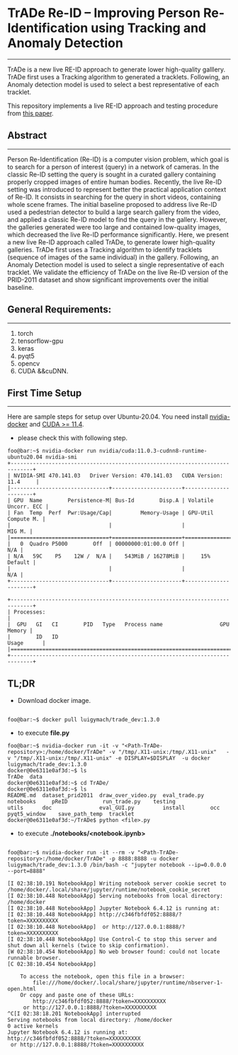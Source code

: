 # **TrADe Re-ID – Improving Person Re-Identification using Tracking and Anomaly Detection**
---


TrADe is a new live RE-ID approach to generate lower high-quality galllery. TrADe first uses a Tracking algorithm to generated a tracklets. Following, an Anomaly detection model is used to select a best representative of each tracklet. 


This repository implements a live RE-ID approach and testing procedure from [this paper](www.google.com).


## Abstract 
---
Person Re-Identification (Re-ID) is a computer vision problem, which goal is to search for a person of interest (query) in a network of cameras. In the classic Re-ID setting the query is sought in a curated gallery containing properly cropped images of entire human bodies. Recently, the live Re-ID setting was introduced to represent better the practical application context of Re-ID. It consists in searching for the query in short videos, containing whole scene frames. The initial baseline proposed to address live Re-ID used a pedestrian detector to build a large search gallery from the video, and applied a classic Re-ID model to find the query in the gallery. However, the galleries generated were too large and contained low-quality images, which decreased the live Re-ID performance significantly. Here, we present a new live Re-ID approach called TrADe, to generate lower high-quality galleries. TrADe first uses a Tracking algorithm to identify tracklets (sequence of images of the same individual) in the gallery. Following, an Anomaly Detection model is used to select a single representative of each tracklet. We validate the efficiency of TrADe on the live Re-ID version of the PRID-2011 dataset and show significant improvements over the initial baseline.



## General Requirements:
---
1. torch 
2. tensorflow-gpu
3. keras
4. pyqt5
5. opencv
6. CUDA &&cuDNN.




## First Time Setup 
---

Here are sample steps for setup over Ubuntu-20.04. You need install [nvidia-docker](https://docs.nvidia.com/datacenter/cloud-native/container-toolkit/install-guide.html#docker) and [CUDA >= 11.4](https://developer.nvidia.com/cuda-downloads).

* please check this with following step.
 
```console
foo@bar:~$ nvidia-docker run nvidia/cuda:11.0.3-cudnn8-runtime-ubuntu20.04 nvidia-smi
+-----------------------------------------------------------------------------+
| NVIDIA-SMI 470.141.03   Driver Version: 470.141.03   CUDA Version: 11.4     |
|-------------------------------+----------------------+----------------------+
| GPU  Name        Persistence-M| Bus-Id        Disp.A | Volatile Uncorr. ECC |
| Fan  Temp  Perf  Pwr:Usage/Cap|         Memory-Usage | GPU-Util  Compute M. |
|                               |                      |               MIG M. |
|===============================+======================+======================|
|   0  Quadro P5000        Off  | 00000000:01:00.0 Off |                  N/A |
| N/A   59C    P5    12W /  N/A |    543MiB / 16278MiB |     15%      Default |
|                               |                      |                  N/A |
+-------------------------------+----------------------+----------------------+
                                                                               
+-----------------------------------------------------------------------------+
| Processes:                                                                  |
|  GPU   GI   CI        PID   Type   Process name                  GPU Memory |
|        ID   ID                                                   Usage      |
|=============================================================================|
+-----------------------------------------------------------------------------+

```


## TL;DR

* Download docker image.
```console

foo@bar:~$ docker pull luigymach/trade_dev:1.3.0 
```

* to execute **file.py**
```console
foo@bar:~$ nvidia-docker run -it -v "<Path-TrADe-repository>:/home/docker/TrADe" -v "/tmp/.X11-unix:/tmp/.X11-unix"   -v "/tmp/.X11-unix:/tmp/.X11-unix" -e DISPLAY=$DISPLAY  -u docker luigymach/trade_dev:1.3.0 
docker@0e6311e0af3d:~$ ls
TrADe  data
docker@0e6311e0af3d:~$ cd TrADe/
docker@0e6311e0af3d:~$ ls
README.md  dataset_prid2011  draw_over_video.py  eval_trade.py  notebooks     pReID           run_trade.py    testing   
utils      doc               eval_GUI.py         install        occ           pyqt5_window    save_path_temp  tracklet
docker@0e6311e0af3d:~/TrADe$ python <file>.py

```


* to execute **./notebooks/<notebook.ipynb>**
```console

foo@bar:~$ nvidia-docker run -it --rm -v "<Path-TrADe-repository>:/home/docker/TrADe" -p 8888:8888 -u docker luigymach/trade_dev:1.3.0 /bin/bash -c "jupyter notebook --ip=0.0.0.0 --port=8888"

[I 02:38:10.191 NotebookApp] Writing notebook server cookie secret to /home/docker/.local/share/jupyter/runtime/notebook_cookie_secret
[I 02:38:10.448 NotebookApp] Serving notebooks from local directory: /home/docker
[I 02:38:10.448 NotebookApp] Jupyter Notebook 6.4.12 is running at:
[I 02:38:10.448 NotebookApp] http://c346fbfdf052:8888/?token=XXXXXXXXXX
[I 02:38:10.448 NotebookApp]  or http://127.0.0.1:8888/?token=XXXXXXXXXX
[I 02:38:10.448 NotebookApp] Use Control-C to stop this server and shut down all kernels (twice to skip confirmation).
[W 02:38:10.454 NotebookApp] No web browser found: could not locate runnable browser.
[C 02:38:10.454 NotebookApp] 
    
    To access the notebook, open this file in a browser:
        file:///home/docker/.local/share/jupyter/runtime/nbserver-1-open.html
    Or copy and paste one of these URLs:
        http://c346fbfdf052:8888/?token=XXXXXXXXXX
     or http://127.0.0.1:8888/?token=XXXXXXXXXX
^C[I 02:38:18.201 NotebookApp] interrupted
Serving notebooks from local directory: /home/docker
0 active kernels
Jupyter Notebook 6.4.12 is running at:
http://c346fbfdf052:8888/?token=XXXXXXXXXX
 or http://127.0.0.1:8888/?token=XXXXXXXXXX

```

